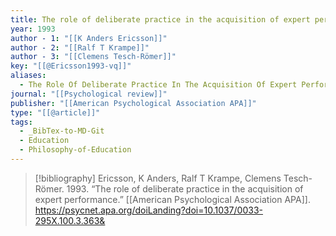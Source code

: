 ```yaml
---
title: The role of deliberate practice in the acquisition of expert performance
year: 1993
author - 1: "[[K Anders Ericsson]]"
author - 2: "[[Ralf T Krampe]]"
author - 3: "[[Clemens Tesch-Römer]]"
key: "[[@Ericsson1993-vq]]"
aliases:
  - The Role Of Deliberate Practice In The Acquisition Of Expert Performance
journal: "[[Psychological review]]"
publisher: "[[American Psychological Association APA]]"
type: "[[@article]]"
tags:
  - _BibTex-to-MD-Git
  - Education
  - Philosophy-of-Education
---
```


> [!bibliography]
> Ericsson, K Anders, Ralf T Krampe, Clemens Tesch-Römer. 1993. “The role of deliberate practice in the acquisition of expert performance.” [[American Psychological Association APA]]. https://psycnet.apa.org/doiLanding?doi=10.1037/0033-295X.100.3.363&